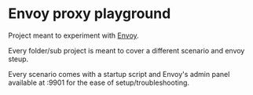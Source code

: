 # Envoy proxy playground

Project meant to experiment with [Envoy](https://www.envoyproxy.io/).

Every folder/sub project is meant to cover a different scenario and envoy steup. 

Every scenario comes with a startup script and Envoy's admin panel available at :9901 for the ease of setup/troubleshooting.

